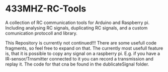 # 433MHZ-RC-Tools
A collection of RC communication tools for Arduino and Raspberry pi. 
Including analysing RC signals, duplicating RC signals, and a custom comunication protocoll and library.

This Repository is currently not continued!!!
There are some usefull code fragments, so feel free to expand on that.
The currently most usefull feature is, that it is possible to copy any signal on a raspberry pi. 
E.g. if you have a IR-sensor/Trnsmitter connected to it you can record a transmission and replay it.
The code for that cna be found in the dublicateSignal folder.
